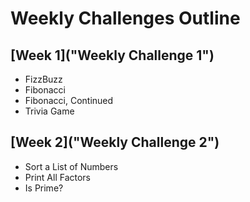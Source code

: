 # Weekly Challenges Outline

## [Week 1]("Weekly Challenge 1")
- FizzBuzz
- Fibonacci
- Fibonacci, Continued
- Trivia Game

## [Week 2]("Weekly Challenge 2")
- Sort a List of Numbers
- Print All Factors
- Is Prime?
